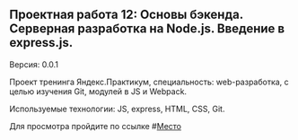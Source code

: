 ## Проектная работа 12: Основы бэкенда. Серверная разработка на Node.js. Введение в express.js.
Версия: 0.0.1

Проект тренинга Яндекс.Практикум, специальность: web-разработка, с целью изучения Git, модулей в JS и Webpack.

Используемые технологии: JS, express, HTML, CSS, Git.

Для просмотра пройдите по ссылке #[Место](https://vitalysokolov9751.github.io/sprint-12.github.io/ "Ссылка на проект")
